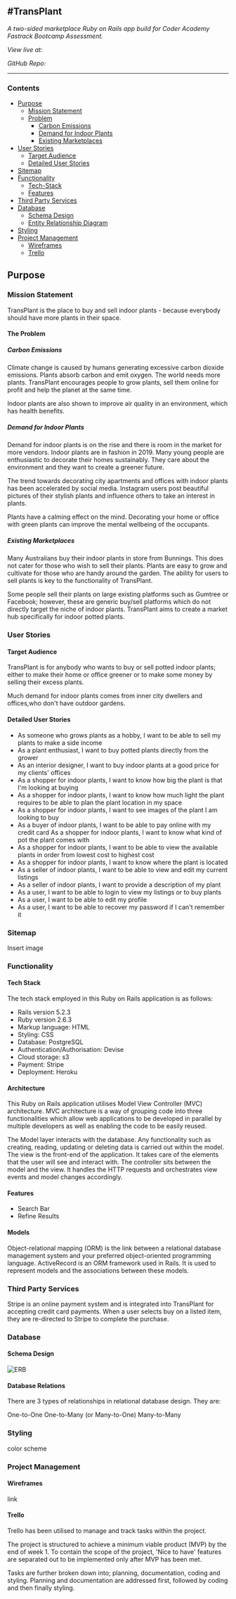 #TransPlant
---
*A two-sided marketplace Ruby on Rails app build for Coder Academy Fastrack Bootcamp Assessment.*

*View live at:*

*GitHub Repo:*

---

### Contents

  * [Purpose](#purpose)
    + [Mission Statement](#mission-statement)
    + [Problem](#problem)
      - [Carbon Emissions](#carbon-emissions)
      - [Demand for Indoor Plants](#demand-for-indoor-plants)
      - [Existing Marketplaces](#existing-marketplaces)
 * [User Stories](#user-stories)
    + [Target Audience](#target-audience)
    + [Detailed User Stories](#detailed-user-stories)
  * [Sitemap](#sitemap)
  * [Functionality](#functionality)
    + [Tech-Stack](#functionality)
    + [Features](#features)
  * [Third Party Services](#third-party-services)
  * [Database](#database)
    + [Schema Design](#schema-design)
    + [Entity Relationship Diagram](#entity-relationship-diagram)
  * [Styling](#styling)
  * [Project Management](#project-management)
    + [Wireframes](#wireframes)
    + [Trello](#trello)

## Purpose

### Mission Statement
TransPlant is the place to buy and sell indoor plants - because everybody should have more plants in their space.

#### The Problem
##### Carbon Emissions
Climate change is caused by humans generating excessive carbon dioxide emissions. Plants absorb carbon and emit oxygen. The world needs more plants. TransPlant encourages people to grow plants, sell them online for profit and help the planet at the same time.

Indoor plants are also shown to improve air quality in an environment, which has health benefits. 

##### Demand for Indoor Plants
Demand for indoor plants is on the rise and there is room in the market for more vendors. Indoor plants are in fashion in 2019. Many young people are enthusiastic to decorate their homes sustainably. They care about the environment and they want to create a greener future. 

The trend towards decorating city apartments and offices with indoor plants has been accelerated by social media. Instagram users post beautiful pictures of their stylish plants and influence others to take an interest in plants.

Plants have a calming effect on the mind. Decorating your home or office with green plants can improve the mental wellbeing of the occupants. 

##### Existing Marketplaces
Many Australians buy their indoor plants in store from Bunnings. This does not cater for those who wish to sell their plants. Plants are easy to grow and cultivate for those who are handy around the garden. The ability for users to sell plants is key to the functionality of TransPlant.

Some people sell their plants on large existing platforms such as Gumtree or Facebook; however, these are generic buy/sell platforms which do not directly target the niche of indoor plants. TransPlant aims to create a market hub specifically for indoor potted plants.

### User Stories
#### Target Audience
TransPlant is for anybody who wants to buy or sell potted indoor plants; either to make their home or office greener or to make some money by selling their excess plants. 

Much demand for indoor plants comes from inner city dwellers and offices,who don't have outdoor gardens. 

#### Detailed User Stories
- As someone who grows plants as a hobby, I want to be able to sell my plants to make a side income
- As a plant enthusiast, I want to buy potted plants directly from the grower
- As an interior designer, I want to buy indoor plants at a good price for my clients' offices
- As a shopper for indoor plants, I want to know how big the plant is that I'm looking at buying
- As a shopper for indoor plants, I want to know how much light the plant requires to be able to plan the plant location in my space
- As a shopper for indoor plants, I want to see images of the plant I am looking to buy
- As a buyer of indoor plants, I want to be able to pay online with my credit card
As a shopper for indoor plants, I want to know what kind of pot the plant comes with
- As a shopper for indoor plants, I want to be able to view the available plants in order from lowest cost to highest cost
- As a shopper for indoor plants, I want to know where the plant is located
- As a seller of indoor plants, I want to be able to view and edit my current listings
- As a seller of indoor plants, I want to provide a description of my plant
- As a user, I want to be able to login to view my listings or to buy plants
- As a user, I want to be able to edit my profile
- As a user, I want to be able to recover my password if I can't remember it


### Sitemap
Insert image

### Functionality
#### Tech Stack
The tech stack employed in this Ruby on Rails application is as follows:
- Rails version 5.2.3 
- Ruby version 2.6.3
- Markup language: HTML
- Styling: CSS
- Database: PostgreSQL
- Authentication/Authorisation: Devise
- Cloud storage: s3
- Payment: Stripe
- Deployment: Heroku

#### Architecture
This Ruby on Rails application utilises Model View Controller (MVC) architecture. MVC architecture is a way of grouping code into three functionalities which allow web applications to be developed in parallel by multiple developers as well as enabling the code to be easily reused.

The Model layer interacts with the database. Any functionality such as creating, reading, updating or deleting data is carried out within the model. The view is the front-end of the application. It takes care of the elements that the user will see and interact with. The controller sits between the model and the view. It handles the HTTP requests and orchestrates view events and model changes accordingly. 


#### Features
- Search Bar
- Refine Results

#### Models
Object-relational mapping (ORM) is the link between a relational database management system and your preferred object-oriented programming language. ActiveRecord is an ORM framework used in Rails. It is used to represent models and the associations between these models.

<!-- 
Complete discussion of the project’s models with an understanding of how its active record associations function -->

### Third Party Services
Stripe is an online payment system and is integrated into TransPlant for accepting credit card payments. When a user selects buy on a listed item, they are re-directed to Stripe to complete the purchase.

### Database
#### Schema Design
![ERB](/docs/ERD/TransPlant-ERD.png)

#### Database Relations
There are 3 types of relationships in relational database design. They are:

One-to-One
One-to-Many (or Many-to-One)
Many-to-Many

<!-- Discuss the database relations to be implemented
Provides coherent discussion of the database relations, with reference to the ERD -->

<!-- - user_id links to plants where one user has many plants.
- user_id links to transactions where one user has many transactions
- user_id links to addresses where one user has one address
- plant_id links to transactions where one plant has many transactions
- active_storage_blobs link to record_id and blob_id -->


### Styling
color scheme

### Project Management


#### Wireframes
link

#### Trello
Trello has been utilised to manage and track tasks within the project. 

The project is structured to achieve a minimum viable product (MVP) by the end of week 1. To contain the scope of the project, 'Nice to have' features are separated out to be implemented only after MVP has been met.

Tasks are further broken down into; planning, documentation, coding and styling. Planning and documentation are addressed first, followed by coding and then finally styling.
